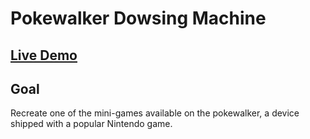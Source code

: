 # Pokewalker Dowsing Machine

## [Live Demo](https://codepen.io/borntofrappe/full/qGeyqN)

## Goal

Recreate one of the mini-games available on the pokewalker, a device shipped with a popular Nintendo game.